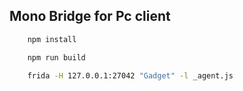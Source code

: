 ## Mono Bridge for Pc client

```bash
    npm install
```

```bash
    npm run build
```

```bash
    frida -H 127.0.0.1:27042 "Gadget" -l _agent.js
```
